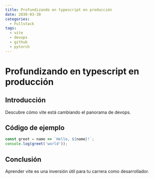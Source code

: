 ```yaml
---
title: Profundizando en typescript en producción
date: 2030-03-30
categories:
  - Fullstack
tags:
  - vite
  - devops
  - github
  - pytorch
---
```


# Profundizando en typescript en producción

## Introducción

Descubre cómo vite está cambiando el panorama de devops.

## Código de ejemplo

```javascript
const greet = name => `Hello, ${name}!`;
console.log(greet('world'));
```

## Conclusión

Aprender vite es una inversión útil para tu carrera como desarrollador.